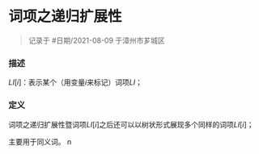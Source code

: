 # 词项之递归扩展性


> 记录于 #日期/2021-08-09 于漳州市芗城区


### 描述
$LI[i]$：表示某个（用变量$i$来标记）词项$LI$；

### 定义

词项之递归扩展性暨词项$LI[i]$之后还可以以树状形式展现多个同样的词项$LI[i]$；

主要用于同义词。
n